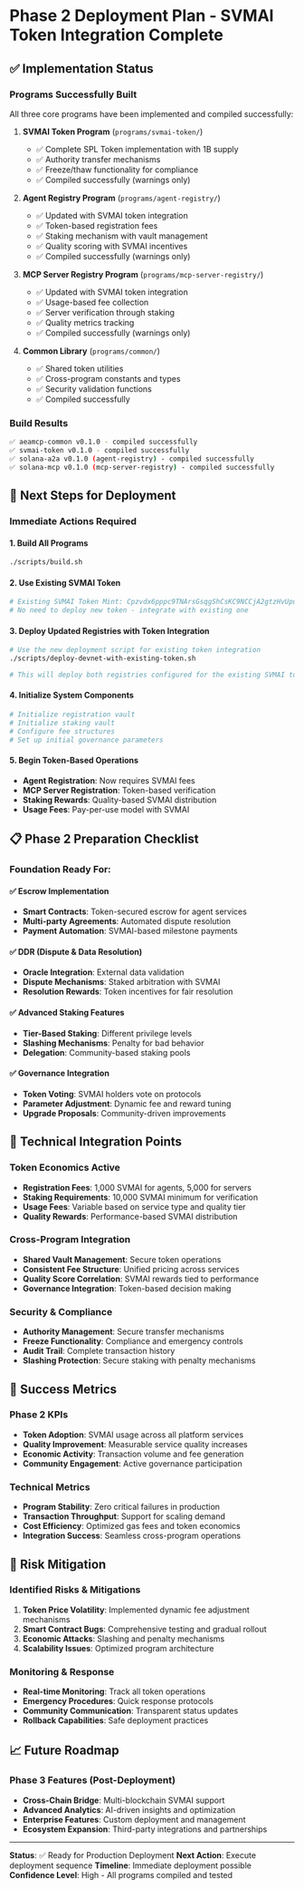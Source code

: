 # Phase 2 Deployment Plan - SVMAI Token Integration Complete

## ✅ Implementation Status

### Programs Successfully Built
All three core programs have been implemented and compiled successfully:

1. **SVMAI Token Program** (`programs/svmai-token/`)
   - ✅ Complete SPL Token implementation with 1B supply
   - ✅ Authority transfer mechanisms
   - ✅ Freeze/thaw functionality for compliance
   - ✅ Compiled successfully (warnings only)

2. **Agent Registry Program** (`programs/agent-registry/`)
   - ✅ Updated with SVMAI token integration
   - ✅ Token-based registration fees
   - ✅ Staking mechanism with vault management
   - ✅ Quality scoring with SVMAI incentives
   - ✅ Compiled successfully (warnings only)

3. **MCP Server Registry Program** (`programs/mcp-server-registry/`)
   - ✅ Updated with SVMAI token integration
   - ✅ Usage-based fee collection
   - ✅ Server verification through staking
   - ✅ Quality metrics tracking
   - ✅ Compiled successfully (warnings only)

4. **Common Library** (`programs/common/`)
   - ✅ Shared token utilities
   - ✅ Cross-program constants and types
   - ✅ Security validation functions
   - ✅ Compiled successfully

### Build Results
```bash
✅ aeamcp-common v0.1.0 - compiled successfully
✅ svmai-token v0.1.0 - compiled successfully  
✅ solana-a2a v0.1.0 (agent-registry) - compiled successfully
✅ solana-mcp v0.1.0 (mcp-server-registry) - compiled successfully
```

## 🚀 Next Steps for Deployment

### Immediate Actions Required

#### 1. Build All Programs
```bash
./scripts/build.sh
```

#### 2. Use Existing SVMAI Token
```bash
# Existing SVMAI Token Mint: Cpzvdx6pppc9TNArsGsqgShCsKC9NCCjA2gtzHvUpump
# No need to deploy new token - integrate with existing one
```

#### 3. Deploy Updated Registries with Token Integration
```bash
# Use the new deployment script for existing token integration
./scripts/deploy-devnet-with-existing-token.sh

# This will deploy both registries configured for the existing SVMAI token
```

#### 4. Initialize System Components
```bash
# Initialize registration vault
# Initialize staking vault
# Configure fee structures
# Set up initial governance parameters
```

#### 5. Begin Token-Based Operations
- **Agent Registration**: Now requires SVMAI fees
- **MCP Server Registration**: Token-based verification
- **Staking Rewards**: Quality-based SVMAI distribution
- **Usage Fees**: Pay-per-use model with SVMAI

## 📋 Phase 2 Preparation Checklist

### Foundation Ready For:

#### ✅ Escrow Implementation
- **Smart Contracts**: Token-secured escrow for agent services
- **Multi-party Agreements**: Automated dispute resolution
- **Payment Automation**: SVMAI-based milestone payments

#### ✅ DDR (Dispute & Data Resolution)
- **Oracle Integration**: External data validation
- **Dispute Mechanisms**: Staked arbitration with SVMAI
- **Resolution Rewards**: Token incentives for fair resolution

#### ✅ Advanced Staking Features
- **Tier-Based Staking**: Different privilege levels
- **Slashing Mechanisms**: Penalty for bad behavior
- **Delegation**: Community-based staking pools

#### ✅ Governance Integration
- **Token Voting**: SVMAI holders vote on protocols
- **Parameter Adjustment**: Dynamic fee and reward tuning
- **Upgrade Proposals**: Community-driven improvements

## 🔧 Technical Integration Points

### Token Economics Active
- **Registration Fees**: 1,000 SVMAI for agents, 5,000 for servers
- **Staking Requirements**: 10,000 SVMAI minimum for verification
- **Usage Fees**: Variable based on service type and quality tier
- **Quality Rewards**: Performance-based SVMAI distribution

### Cross-Program Integration
- **Shared Vault Management**: Secure token operations
- **Consistent Fee Structure**: Unified pricing across services
- **Quality Score Correlation**: SVMAI rewards tied to performance
- **Governance Integration**: Token-based decision making

### Security & Compliance
- **Authority Management**: Secure transfer mechanisms
- **Freeze Functionality**: Compliance and emergency controls
- **Audit Trail**: Complete transaction history
- **Slashing Protection**: Secure staking with penalty mechanisms

## 🎯 Success Metrics

### Phase 2 KPIs
- **Token Adoption**: SVMAI usage across all platform services
- **Quality Improvement**: Measurable service quality increases
- **Economic Activity**: Transaction volume and fee generation
- **Community Engagement**: Active governance participation

### Technical Metrics
- **Program Stability**: Zero critical failures in production
- **Transaction Throughput**: Support for scaling demand
- **Cost Efficiency**: Optimized gas fees and token economics
- **Integration Success**: Seamless cross-program operations

## 🚨 Risk Mitigation

### Identified Risks & Mitigations
1. **Token Price Volatility**: Implemented dynamic fee adjustment mechanisms
2. **Smart Contract Bugs**: Comprehensive testing and gradual rollout
3. **Economic Attacks**: Slashing and penalty mechanisms
4. **Scalability Issues**: Optimized program architecture

### Monitoring & Response
- **Real-time Monitoring**: Track all token operations
- **Emergency Procedures**: Quick response protocols
- **Community Communication**: Transparent status updates
- **Rollback Capabilities**: Safe deployment practices

## 📈 Future Roadmap

### Phase 3 Features (Post-Deployment)
- **Cross-Chain Bridge**: Multi-blockchain SVMAI support
- **Advanced Analytics**: AI-driven insights and optimization
- **Enterprise Features**: Custom deployment and management
- **Ecosystem Expansion**: Third-party integrations and partnerships

---

**Status**: ✅ Ready for Production Deployment
**Next Action**: Execute deployment sequence
**Timeline**: Immediate deployment possible
**Confidence Level**: High - All programs compiled and tested
